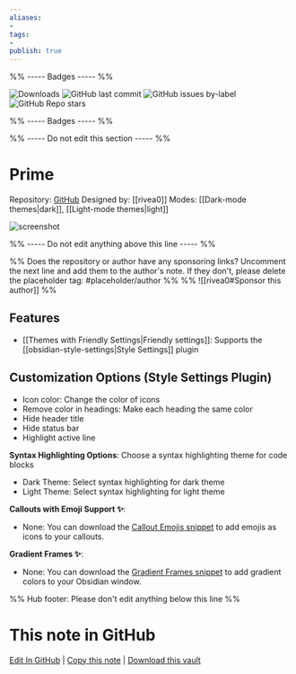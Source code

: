 ```yaml
---
aliases:
- 
tags: 
- 
publish: true
---
```


%% ----- Badges ----- %%

![Downloads](https://img.shields.io/badge/downloads-1715-573E7A?style=for-the-badge&logo=)
![GitHub last commit](https://img.shields.io/github/last-commit/rivea0/obsidian-prime?color=573E7A&label=last%20update&logo=github&style=for-the-badge)
![GitHub issues by-label](https://img.shields.io/github/issues/rivea0/obsidian-prime/help%20wanted?color=573E7A&logo=github&style=for-the-badge) 
![GitHub Repo stars](https://img.shields.io/github/stars/rivea0/obsidian-prime?color=573E7A&logo=github&style=for-the-badge)

%% ----- Badges ----- %%

%% ----- Do not edit this section ----- %%

# Prime

Repository: [GitHub](https://github.com/rivea0/obsidian-prime)
Designed by: [[rivea0]]
Modes: [[Dark-mode themes|dark]], [[Light-mode themes|light]]



![screenshot](https://github.com/rivea0/obsidian-prime/raw/HEAD/screenshot.png)

%% ----- Do not edit anything above this line ----- %% 

%% Does the repository or author have any sponsoring links? Uncomment the next line and add them to the author's note. If they don't, please delete the placeholder tag: #placeholder/author %%
%% ![[rivea0#Sponsor this author]] %%


## Features

- [[Themes with Friendly Settings|Friendly settings]]: Supports the [[obsidian-style-settings|Style Settings]] plugin

## Customization Options (Style Settings Plugin) 
- Icon color: Change the color of icons
- Remove color in headings: Make each heading the same color
- Hide header title
- Hide status bar
- Highlight active line

**Syntax Highlighting Options**: Choose a syntax highlighting theme for code blocks
- Dark Theme: Select syntax highlighting for dark theme
- Light Theme: Select syntax highlighting for light theme

**Callouts with Emoji Support ✨**: 
- None: You can download the [Callout Emojis snippet](https://github.com/rivea0/obsidian-prime-snippets/blob/main/callout-emojis.css) to add emojis as icons to your callouts.

**Gradient Frames ✨**: 
- None: You can download the [Gradient Frames snippet](https://github.com/rivea0/obsidian-prime-snippets/blob/main/gradient-frames.css) to add gradient colors to your Obsidian window.


%% Hub footer: Please don't edit anything below this line %%

# This note in GitHub

<span class="git-footer">[Edit In GitHub](https://github.dev/obsidian-community/obsidian-hub/blob/main/02%20-%20Community%20Expansions/02.05%20All%20Community%20Expansions/Themes/Prime.md "git-hub-edit-note") | [Copy this note](https://raw.githubusercontent.com/obsidian-community/obsidian-hub/main/02%20-%20Community%20Expansions/02.05%20All%20Community%20Expansions/Themes/Prime.md "git-hub-copy-note") | [Download this vault](https://github.com/obsidian-community/obsidian-hub/archive/refs/heads/main.zip "git-hub-download-vault") </span>
